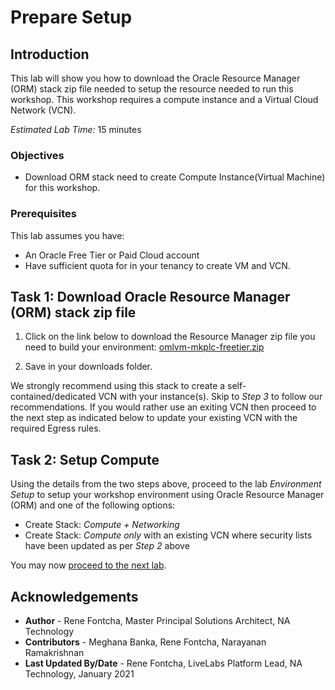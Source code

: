 # Prepare Setup

## Introduction
This lab will show you how to download the Oracle Resource Manager (ORM) stack zip file needed to setup the resource needed to run this workshop. This workshop requires a compute instance and a Virtual Cloud Network (VCN).

*Estimated Lab Time:* 15 minutes

### Objectives
-   Download ORM stack need to create Compute Instance(Virtual Machine) for this workshop.


### Prerequisites
This lab assumes you have:
- An Oracle Free Tier or Paid Cloud account
- Have sufficient quota for in your tenancy to create VM and VCN.

## Task 1: Download Oracle Resource Manager (ORM) stack zip file
1.  Click on the link below to download the Resource Manager zip file you need to build your environment: [omlvm-mkplc-freetier.zip](https://objectstorage.us-ashburn-1.oraclecloud.com/p/sDX34HYvxdv1GjdCplfdYt-HSj9NBe4rjsXgltW0Ax5VPGmhSlGBpqm3wVVvhFxR/n/oraclepartnersas/b/omlvm-mkplc-freetier/o/omlvm-mkplc-freetier.zip)

2.  Save in your downloads folder.

We strongly recommend using this stack to create a self-contained/dedicated VCN with your instance(s). Skip to *Step 3* to follow our recommendations. If you would rather use an exiting VCN then proceed to the next step as indicated below to update your existing VCN with the required Egress rules.

## Task 2: Setup Compute   
Using the details from the two steps above, proceed to the lab *Environment Setup* to setup your workshop environment using Oracle Resource Manager (ORM) and one of the following options:
  -  Create Stack:  *Compute + Networking*
  -  Create Stack:  *Compute only* with an existing VCN where security lists have been updated as per *Step 2* above

You may now [proceed to the next lab](#next).

## Acknowledgements

* **Author** - Rene Fontcha, Master Principal Solutions Architect, NA Technology
* **Contributors** - Meghana Banka, Rene Fontcha, Narayanan Ramakrishnan
* **Last Updated By/Date** - Rene Fontcha, LiveLabs Platform Lead, NA Technology, January 2021
